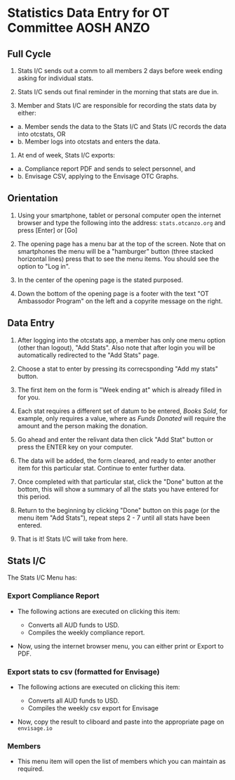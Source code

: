 # Statistics Data Entry for OT Committee AOSH ANZO

## Full Cycle

1. Stats I/C sends out a comm to all members 2 days before week ending asking for individual stats.

1. Stats I/C sends out final reminder in the morning that stats are due in.

1. Member and Stats I/C are responsible for recording the stats data by either:
  - a. Member sends the data to the Stats I/C and Stats I/C records the data into otcstats, OR
  - b. Member logs into otcstats and enters the data.

1. At end of week, Stats I/C exports:
  - a. Compliance report PDF and sends to select personnel, and
  - b. Envisage CSV, applying to the Envisage OTC Graphs.

## Orientation

1. Using your smartphone, tablet or personal computer open the internet browser and type the following into the address:  `stats.otcanzo.org` and press [Enter] or [Go]

1. The opening page has a menu bar at the top of the screen.  Note that on smartphones the menu will be a "hamburger" button (three stacked horizontal lines) press that to see the menu items.  You should see the option to "Log in".

1. In the center of the opening page is the stated purposed.

1. Down the bottom of the opening page is a footer with the text "OT Ambassodor Program" on the left and a copyrite message on the right.


## Data Entry

1. After logging into the otcstats app, a member has only one menu option (other than logout), "Add Stats".  Also note that after login you will be automatically redirected to the "Add Stats" page.

1. Choose a stat to enter by pressing its correcsponding "Add my stats" button.

1. The first item on the form is "Week ending at" which is already filled in for you.

1. Each stat requires a different set of datum to be entered, _Books Sold_, for example, only requires a value, where as _Funds Donated_ will require the amount and the person making the donation.

1. Go ahead and enter the relivant data then click "Add Stat" button or press the ENTER key on your computer.

1. The data will be added, the form cleared, and ready to enter another item for this particular stat.  Continue to enter further data.

1. Once completed with that particular stat, click the "Done" button at the bottom, this will show a summary of all the stats you have entered for this period.

1. Return to the beginning by clicking "Done" button on this page (or the menu item "Add Stats"), repeat steps 2 - 7 until all stats have been entered.

1. That is it!  Stats I/C will take from here.


## Stats I/C

The Stats I/C Menu has:

### Export Compliance Report

* The following actions are executed on clicking this item:
  - Converts all AUD funds to USD.
  - Compiles the weekly compliance report.

* Now, using the internet browser menu, you can either print or Export to PDF.

### Export stats to csv (formatted for Envisage)

* The following actions are executed on clicking this item:
  - Converts all AUD funds to USD.
  - Compiles the weekly csv export for Envisage

* Now, copy the result to cliboard and paste into the appropriate page on `envisage.io`

### Members

* This menu item will open the list of members which you can maintain as required.

